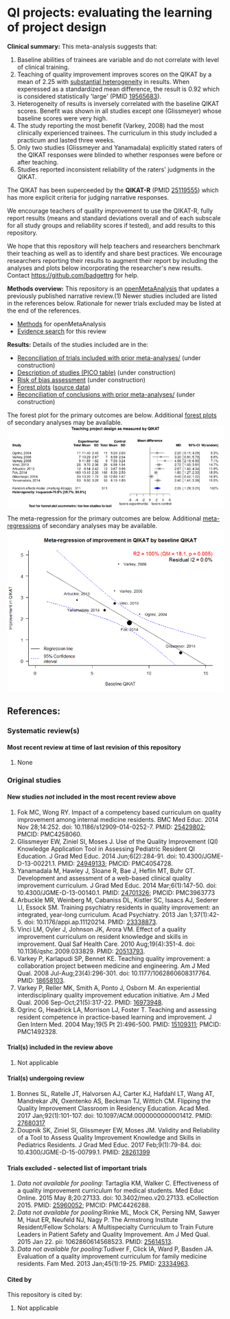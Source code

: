 QI projects: evaluating the learning of project design
============================================

**Clinical summary:** This meta-analysis suggests that:
 1. Baseline abilities of trainees are variable and do not correlate with level of clinical training.
 1. Teaching of quality improvement improves scores on the QIKAT by a mean of 2.25 with [substantial heterogeneity](http://handbook.cochrane.org/chapter_9/9_5_2_identifying_and_measuring_heterogeneity.htm) in results. When experessed as a standardized mean difference, the result is 0.92 which is considered statistically 'large' (PMID <a href="http://pubmed.gov/19565683">19565683</a>).
  1. Heterogeneity of results is inversely correlated with the baseline QIKAT scores. Benefit was shown in all studies except one (Glissmeyer) whose baseline scores were very high.
  1. The study reporting the most benefit (Varkey, 2008) had the most clinically experienced trainees. The curriculum in this study included a practicum and lasted three weeks.
 1. Only two studies (Glissmeyer and Yanamadala) explicitly stated raters of the QIKAT responses were blinded to whether responses were before or after teaching.
 1. Studies reported inconsistent reliability of the raters' judgments in the QIKAT.
 
The QIKAT has been superceeded by the **QIKAT-R** (PMID [25119555](http://pubmed.gov/25119555)) which has more explicit criteria for judging narrative responses.

We encourage teachers of quality improvement to use the QIKAT-R, fully report results (means and standard deviations overall and of each subscale for all study groups and reliability scores if tested), and add results to this repository. 

We hope that this repository will help teachers and researchers benchmark their teaching as well as to identify and share best practices. We encourage researchers reporting their results to augment their report by including the analyses and plots below incorporating the researcher's new results. Contact https://github.com/badgettrg for help.

**Methods overview:** This repository is an [openMetaAnalysis](https://openmetaanalysis.github.io/) that updates a previously published narrative review.(1) Newer studies included are listed in the references below. Rationale for newer trials excluded may be listed at the end of the references. 
* [Methods](http://openmetaanalysis.github.io/methods.html) for openMetaAnalysis
* [Evidence search](files/searching/evidence-search.md) for this review

**Results:** Details of the studies included are in the:
* [Reconciliation of  trials included with prior meta-analyses/](files/reconciliation-tables/Reconciliation%20of%20studies.pdf) (under construction)
* [Description of studies (PICO table)](files/study-details/table-pico.pdf) (under construction)
* [Risk of bias assessment](files/study-details/table-bias.pdf) (under construction)
* [Forest plots](../master/files/forest-plots) ([source data](files/data))
* [Reconciliation of conclusions with prior meta-analyses/](files/reconciliation-tables/Reconciliation%20of%20conclusions.pdf) (under construction)

The forest plot for the primary outcomes are below. Additional [forest plots](files/forest-plots) of secondary analyses may be available. 
![Principle results](files/forest-plots/Outcome-Primary.png)

The meta-regression for the primary outcomes are below. Additional [meta-regressions](files/metaregression) of secondary analyses may be available. 
![Principle results for benefit](files/metaregression/Outcome-Primary.png "Principle results for benefit]")

References:
----------------------------------

### Systematic review(s)
#### Most recent review at time of last revision of this repository
1. None

### Original studies
#### New studies *not* included in the most recent review above 
 1. Fok MC, Wong RY. Impact of a competency based curriculum on quality improvement among internal medicine residents. BMC Med Educ. 2014 Nov 28;14:252.  doi: 10.1186/s12909-014-0252-7.  PMID: [25429802](http://pubmed.gov/25429802); PMCID: PMC4258060.
 1. Glissmeyer EW, Ziniel SI, Moses J. Use of the Quality Improvement (QI) Knowledge Application Tool in Assessing Pediatric Resident QI Education. J Grad Med Educ. 2014 Jun;6(2):284-91. doi: 10.4300/JGME-D-13-00221.1.  PMID: [24949133](http://pubmed.gov/24949133); PMCID: PMC4054728.
 1. Yanamadala M, Hawley J, Sloane R, Bae J, Heflin MT, Buhr GT. Development and assessment of a web-based clinical quality improvement curriculum. J Grad Med Educ. 2014 Mar;6(1):147-50. doi: 10.4300/JGME-D-13-00140.1. PMID: [24701326](http://pubmed.gov/24701326); PMCID: PMC3963773
 1. Arbuckle MR, Weinberg M, Cabaniss DL, Kistler SC, Isaacs AJ, Sederer LI, Essock SM. Training psychiatry residents in quality improvement: an integrated, year-long curriculum. Acad Psychiatry. 2013 Jan 1;37(1):42-5. doi: 10.1176/appi.ap.11120214. PMID: [23338873](http://pubmed.gov/23338873).
 1. Vinci LM, Oyler J, Johnson JK, Arora VM. Effect of a quality improvement curriculum on resident knowledge and skills in improvement. Qual Saf Health Care. 2010 Aug;19(4):351-4. doi: 10.1136/qshc.2009.033829. PMID: [20513793](http://pubmed.gov/20513793).
 1. Varkey P, Karlapudi SP, Bennet KE. Teaching quality improvement: a collaboration project between medicine and engineering. Am J Med Qual. 2008 Jul-Aug;23(4):296-301. doi: 10.1177/1062860608317764. PMID: [18658103](http://pubmed.gov/18658103).
 1. Varkey P, Reller MK, Smith A, Ponto J, Osborn M. An experiential interdisciplinary quality improvement education initiative. Am J Med Qual. 2006 Sep-Oct;21(5):317-22. PMID: [16973948](http://pubmed.gov/16973948).
 1. Ogrinc G, Headrick LA, Morrison LJ, Foster T. Teaching and assessing resident competence in practice-based learning and improvement. J Gen Intern Med. 2004 May;19(5 Pt 2):496-500. PMID: [15109311](http://pubmed.gov/15109311); PMCID: PMC1492328.

#### Trial(s) included in the review above
1. Not applicable

#### Trial(s) undergoing review
1. Bonnes SL, Ratelle JT, Halvorsen AJ, Carter KJ, Hafdahl LT, Wang AT, Mandrekar JN, Oxentenko AS, Beckman TJ, Wittich CM. Flipping the Quality Improvement Classroom in Residency Education. Acad Med. 2017 Jan;92(1):101-107. doi: 10.1097/ACM.0000000000001412. PMID: [27680317](http://pubmed.gov/27680317)
2. Doupnik SK, Ziniel SI, Glissmeyer EW, Moses JM. Validity and Reliability of a Tool to Assess Quality Improvement Knowledge and Skills in Pediatrics Residents. J Grad Med Educ. 2017 Feb;9(1):79-84. doi: 10.4300/JGME-D-15-00799.1. PMID: [28261399](http://pubmed.gov/28261399)

#### Trials excluded - selected list of important trials
 1. *Data not available for pooling*: Tartaglia KM, Walker C. Effectiveness of a quality improvement curriculum for medical students. Med Educ Online. 2015 May 8;20:27133. doi: 10.3402/meo.v20.27133. eCollection 2015. PMID: [25960052](http://pubmed.gov/25960052); PMCID: PMC4426288.
 1. *Data not available for pooling*:Rinke ML, Mock CK, Persing NM, Sawyer M, Haut ER, Neufeld NJ, Nagy P. The Armstrong Institute Resident/Fellow Scholars: A Multispecialty Curriculum to
Train Future Leaders in Patient Safety and Quality Improvement. Am J Med Qual. 2015 Jan 22. pii: 1062860614568523. PMID: [25614513](http://pubmed.gov/25614513).
 1. *Data not available for pooling*:Tudiver F, Click IA, Ward P, Basden JA. Evaluation of a quality improvement curriculum for family medicine residents. Fam Med. 2013 Jan;45(1):19-25. PMID: [23334963](http://pubmed.gov/23334963).

#### Cited by
This repository is cited by:

1. Not applicable 
